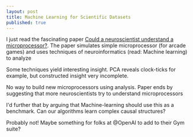 ```yaml
---
layout: post
title: Machine Learning for Scientific Datasets
published: true
---
```


I just read the fascinating paper [Could a neuroscientist understand a microprocessor?](http://biorxiv.org/content/early/2016/05/26/055624). The paper simulates simple microprocessor (for arcade games) and uses techniques of neuroinformatics (read: Machine learning) to analyze

Some techniques yield interesting insight. PCA reveals clock-ticks for example, but constructed insight very incomplete.

No way to build new microprocessors using analysis. Paper ends by suggesting that more neuroscientists try to understand microprocessors

I'd further that by arguing that Machine-learning should use this as a benchmark. Can our algorithms learn complex causal structures?

Probably not! Maybe something for folks at @OpenAI to add to their Gym suite?
